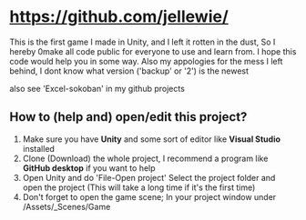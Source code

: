 # https://github.com/jellewie/

This is the first game I made in Unity, and I left it rotten in the dust, So I hereby 0make all code public for everyone to use and learn from. I hope this code would help you in some way.
Also my appologies for the mess I left behind, I dont know what version ('backup' or '2') is the newest

also see 'Excel-sokoban' in my github projects


## How to (help and) open/edit this project?
1) Make sure you have __Unity__ and some sort of editor like __Visual Studio__ installed
2) Clone (Download) the whole project, I recommend a program like __GitHub desktop__ if you want to help
3) Open Unity and do 'File-Open project' Select the project folder and open the project (This will take a long time if it's the first time)
4) Don't forget to open the game scene; In your project window under /Assets/_Scenes/Game
